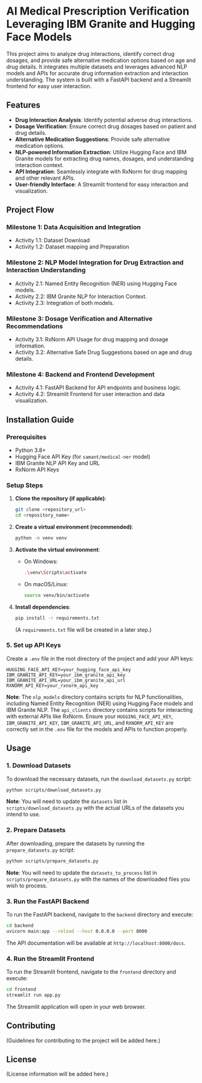 # AI Medical Prescription Verification Leveraging IBM Granite and Hugging Face Models

This project aims to analyze drug interactions, identify correct drug dosages, and provide safe alternative medication options based on age and drug details. It integrates multiple datasets and leverages advanced NLP models and APIs for accurate drug information extraction and interaction understanding. The system is built with a FastAPI backend and a Streamlit frontend for easy user interaction.

## Features

- **Drug Interaction Analysis**: Identify potential adverse drug interactions.
- **Dosage Verification**: Ensure correct drug dosages based on patient and drug details.
- **Alternative Medication Suggestions**: Provide safe alternative medication options.
- **NLP-powered Information Extraction**: Utilize Hugging Face and IBM Granite models for extracting drug names, dosages, and understanding interaction context.
- **API Integration**: Seamlessly integrate with RxNorm for drug mapping and other relevant APIs.
- **User-friendly Interface**: A Streamlit frontend for easy interaction and visualization.

## Project Flow

### Milestone 1: Data Acquisition and Integration
- Activity 1.1: Dataset Download
- Activity 1.2: Dataset mapping and Preparation

### Milestone 2: NLP Model Integration for Drug Extraction and Interaction Understanding
- Activity 2.1: Named Entity Recognition (NER) using Hugging Face models.
- Activity 2.2: IBM Granite NLP for Interaction Context.
- Activity 2.3: Integration of both models.

### Milestone 3: Dosage Verification and Alternative Recommendations
- Activity 3.1: RxNorm API Usage for drug mapping and dosage information.
- Activity 3.2: Alternative Safe Drug Suggestions based on age and drug details.

### Milestone 4: Backend and Frontend Development
- Activity 4.1: FastAPI Backend for API endpoints and business logic.
- Activity 4.2: Streamlit Frontend for user interaction and data visualization.

## Installation Guide

### Prerequisites
- Python 3.8+
- Hugging Face API Key (for `samant/medical-ner` model)
- IBM Granite NLP API Key and URL
- RxNorm API Keys

### Setup Steps

1. **Clone the repository (if applicable)**:
   ```bash
   git clone <repository_url>
   cd <repository_name>
   ```

2. **Create a virtual environment (recommended)**:
   ```bash
   python -m venv venv
   ```

3. **Activate the virtual environment**:
   - On Windows:
     ```bash
     .\venv\Scripts\activate
     ```
   - On macOS/Linux:
     ```bash
     source venv/bin/activate
     ```

4. **Install dependencies**:
   ```bash
   pip install -r requirements.txt
   ```
   (A `requirements.txt` file will be created in a later step.)

### 5. Set up API Keys
   Create a `.env` file in the root directory of the project and add your API keys:
   ```
   HUGGING_FACE_API_KEY=your_hugging_face_api_key
   IBM_GRANITE_API_KEY=your_ibm_granite_api_key
   IBM_GRANITE_API_URL=your_ibm_granite_api_url
   RXNORM_API_KEY=your_rxnorm_api_key
   ```

**Note**: The `nlp_models` directory contains scripts for NLP functionalities, including Named Entity Recognition (NER) using Hugging Face models and IBM Granite NLP. The `api_clients` directory contains scripts for interacting with external APIs like RxNorm. Ensure your `HUGGING_FACE_API_KEY`, `IBM_GRANITE_API_KEY`, `IBM_GRANITE_API_URL`, and `RXNORM_API_KEY` are correctly set in the `.env` file for the models and APIs to function properly.

## Usage

### 1. Download Datasets

To download the necessary datasets, run the `download_datasets.py` script:

```bash
python scripts/download_datasets.py
```

**Note**: You will need to update the `datasets` list in `scripts/download_datasets.py` with the actual URLs of the datasets you intend to use.

### 2. Prepare Datasets

After downloading, prepare the datasets by running the `prepare_datasets.py` script:

```bash
python scripts/prepare_datasets.py
```

**Note**: You will need to update the `datasets_to_process` list in `scripts/prepare_datasets.py` with the names of the downloaded files you wish to process.

### 3. Run the FastAPI Backend

To run the FastAPI backend, navigate to the `backend` directory and execute:

```bash
cd backend
uvicorn main:app --reload --host 0.0.0.0 --port 8000
```

The API documentation will be available at `http://localhost:8000/docs`.

### 4. Run the Streamlit Frontend

To run the Streamlit frontend, navigate to the `frontend` directory and execute:

```bash
cd frontend
streamlit run app.py
```

The Streamlit application will open in your web browser.

## Contributing

(Guidelines for contributing to the project will be added here.)

## License

(License information will be added here.)